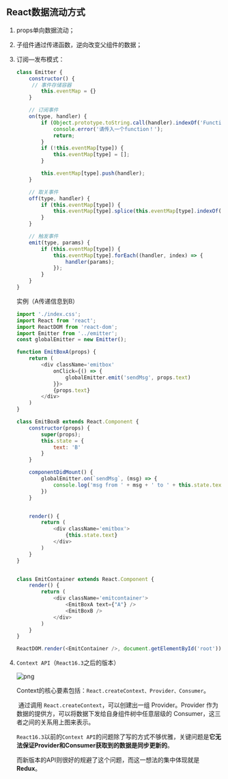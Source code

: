 ## React数据流动方式

1. props单向数据流动；

2. 子组件通过传递函数，逆向改变父组件的数据；

3. 订阅—发布模式：

   ```js
   class Emitter {
       constructor() {
       	// 事件存储容器
           this.eventMap = {}
       }
   
       // 订阅事件
       on(type, handler) {
           if (Object.prototype.toString.call(handler).indexOf('Function') < 0) {
               console.error('请传入一个function！');
               return;
           }
           if (!this.eventMap[type]) {
               this.eventMap[type] = [];
           }
   
           this.eventMap[type].push(handler);
       }
   
       // 取关事件
       off(type, handler) {
           if (this.eventMap[type]) {
               this.eventMap[type].splice(this.eventMap[type].indexOf(handler), 1);
           }
       }
   
       // 触发事件
       emit(type, params) {
           if (this.eventMap[type]) {
               this.eventMap[type].forEach((handler, index) => {
                   handler(params);
               });
           }
       }
   }
   ```

   实例（A传递信息到B）

   ```js
   import './index.css';
   import React from 'react';
   import ReactDOM from 'react-dom';
   import Emitter from '../emitter';
   const globalEmitter = new Emitter();
   
   function EmitBoxA(props) {
       return (
           <div className='emitbox'
               onClick={() => {
                   globalEmitter.emit('sendMsg', props.text)
               }}>
               {props.text}
           </div>
       )
   }
   
   class EmitBoxB extends React.Component {
       constructor(props) {
           super(props);
           this.state = {
               text: 'B'
           }
       }
   
       componentDidMount() {
           globalEmitter.on(`sendMsg`, (msg) => {
               console.log('msg from ' + msg + ' to ' + this.state.text);
           })
       }
   
   
       render() {
           return (
               <div className='emitbox'>
                   {this.state.text}
               </div>
           )
       }
   }
   
   
   class EmitContainer extends React.Component {
       render() {
           return (
               <div className='emitcontainer'>
                   <EmitBoxA text={"A"} />
                   <EmitBoxB />
               </div>
           )
       }
   }
   
   ReactDOM.render(<EmitContainer />, document.getElementById('root'));
   ```

4. `Context API`（`React16.3`之后的版本）

   ![png](https://s0.lgstatic.com/i/image/M00/62/97/CgqCHl-Sm7iAQ6ZRAAEW2Me7WVg371.png)

   ​	Context的核心要素包括：`React.createContext、Provider、Consumer`。

   ​	通过调用 `React.createContext`，可以创建出一组 Provider。Provider 作为数据的提供方，可以将数据下发给自身组件树中任意层级的 Consumer，这三者之间的关系用上图来表示。

   ​	`React16.3`以前的`Context API`的问题除了写的方式不够优雅，关键问题是**它无法保证Provider和Consumer获取到的数据是同步更新的**。

   ​	而新版本的API则很好的规避了这个问题，而这一想法的集中体现就是**Redux**。